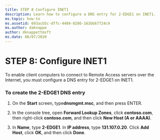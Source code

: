 ```yaml
---
title: STEP 8 Configure INET1
description: Learn how to configure a DNS entry for 2-EDGE1 on INET1.
ms.topic: how-to
ms.assetid: 693acb5c-dffc-4484-8286-163bb67724c9
ms.author: daknappe
author: dknappettmsft
ms.date: 08/07/2020
---
```


# STEP 8: Configure INET1

To enable client computers to connect to Remote Access servers over the Internet, you must configure a DNS entry for 2-EDGE1 on INET1.

### To create the 2-EDGE1 DNS entry

1.  On the **Start** screen, type**dnsmgmt.msc**, and then press ENTER.

2.  In the console tree, open **Forward Lookup Zones**, click **contoso.com**, then right-click **contoso.com**, and then click **New Host (A or AAAA)**.

3.  In **Name**, type **2-EDGE1**. In **IP address**, type **131.107.0.20**. Click **Add Host**, click **OK**, and then click **Done**.



